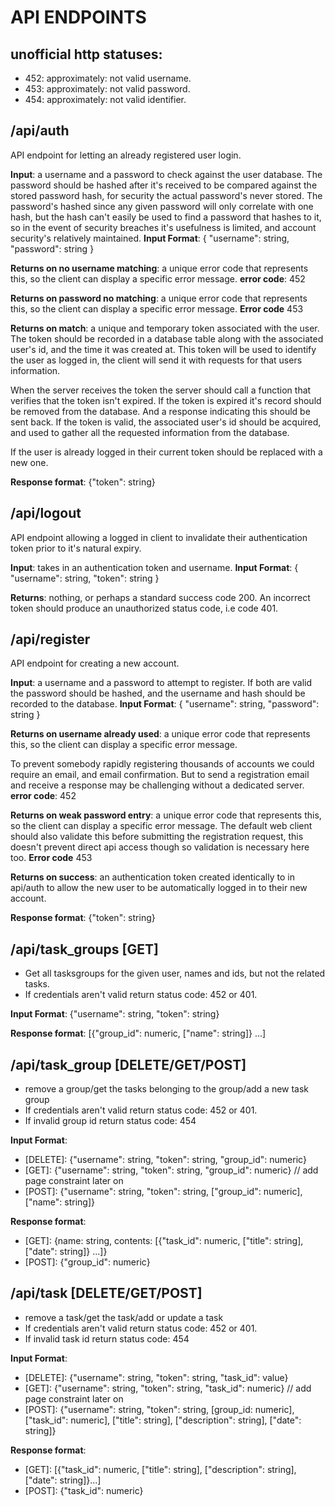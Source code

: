 # API ENDPOINTS

## unofficial http statuses:
- 452: approximately: not valid username.
- 453: approximately: not valid password.
- 454: approximately: not valid identifier.

## /api/auth

API endpoint for letting an already registered user login.

**Input**: a username and a password to check against the user database. The password should be hashed after it's received to be compared against the stored password hash, for security the actual password's never stored. The password's hashed since any given password will only correlate with one hash, but the hash can't easily be used to find a password that hashes to it, so in the event of security breaches it's usefulness is limited, and account security's relatively maintained.
**Input Format**: {
                    "username": string,
                    "password": string
                  }

**Returns on no username matching**: a unique error code that represents this, so the client can display a specific error message.
**error code**: 452

**Returns on password no matching**: a unique error code that represents this, so the client can display a specific error message.
**Error code** 453

**Returns on match**: a unique and temporary token associated with the user. The token should be recorded in a database table along with the associated user's id, and the time it was created at. This token will be used to identify the user as logged in, the client will send it with requests for that users information.

When the server receives the token the server should call a function that verifies that the token isn't expired. If the token is expired it's record should be removed from the database. And a response indicating this should be sent back. If the token is valid, the associated user's id should be acquired, and used to gather all the requested information from the database.

If the user is already logged in their current token should be replaced with a new one.

**Response format**: {"token": string}

## /api/logout

API endpoint allowing a logged in client to invalidate their authentication token prior to it's natural expiry.

**Input**: takes in an authentication token and username.
**Input Format**: {
                    "username": string,
                    "token": string
                  }

**Returns**: nothing, or perhaps a standard success code 200. An incorrect token should produce an unauthorized status code, i.e code 401.

## /api/register

API endpoint for creating a new account.

**Input**: a username and a password to attempt to register. If both are valid the password should be hashed, and the username and hash should be recorded to the database.
**Input Format**: {
                    "username": string,
                    "password": string
                  }

**Returns on username already used**: a unique error code that represents this, so the client can display a specific error message.

To prevent somebody rapidly registering thousands of accounts we could require an email, and email confirmation. But to send a registration email and receive a response may be challenging without a dedicated server.
**error code**: 452

**Returns on weak password entry**: a unique error code that represents this, so the client can display a specific error message. The default web client should also validate this before submitting the registration request, this doesn't prevent direct api access though so validation is necessary here too.
**Error code** 453

**Returns on success**: an authentication token created identically to in api/auth to allow the new user to be automatically logged in to their new account.

**Response format**: {"token": string}



## /api/task_groups [GET]

- Get all tasksgroups for the given user, names and ids, but not the related tasks.
- If credentials aren't valid return status code: 452 or 401.

**Input Format**: {"username": string, "token": string}

**Response format**: [{"group_id": numeric, ["name": string]} ...]



## /api/task_group [DELETE/GET/POST]

- remove a group/get the tasks belonging to the group/add a new task group 
- If credentials aren't valid return status code: 452 or 401.
- If invalid group id return status code: 454

**Input Format**:
- [DELETE]: {"username": string, "token": string, "group_id": numeric}
- [GET]: {"username": string, "token": string, "group_id": numeric} // add page constraint later on
- [POST]: {"username": string, "token": string, ["group_id": numeric], ["name": string]}

**Response format**: 
- \[GET]: {name: string, contents: [{"task_id": numeric, ["title": string], ["date": string]} ...]}
- [POST]: {"group_id": numeric}



## /api/task [DELETE/GET/POST]

- remove a task/get the task/add or update a task 
- If credentials aren't valid return status code: 452 or 401.
- If invalid task id return status code: 454

**Input Format**:
- [DELETE]: {"username": string, "token": string, "task_id": value}
- [GET]: {"username": string, "token": string, "task_id": numeric} // add page constraint later on
- [POST]: {"username": string, "token": string, [group_id: numeric], ["task_id": numeric], ["title": string], ["description": string], ["date": string]}

**Response format**: 
- \[GET]: [{"task_id": numeric, ["title": string], ["description": string], ["date": string]}...]
- [POST]: {"task_id": numeric}
